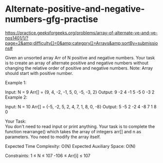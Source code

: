 # Alternate-positive-and-negative-numbers-gfg-practise
https://practice.geeksforgeeks.org/problems/array-of-alternate-ve-and-ve-nos1401/1/?page=2&amp;difficulty[]=0&amp;category[]=Arrays&amp;sortBy=submissions#

Given an unsorted array Arr of N positive and negative numbers. Your task is to create an array of alternate positive and negative numbers without changing the relative order of positive and negative numbers.
Note: Array should start with positive number.
 

Example 1:

Input: 
N = 9
Arr[] = {9, 4, -2, -1, 5, 0, -5, -3, 2}
Output:
9 -2 4 -1 5 -5 0 -3 2
Example 2:

Input: 
N = 10
Arr[] = {-5, -2, 5, 2, 4, 7, 1, 8, 0, -8}
Output:
5 -5 2 -2 4 -8 7 1 8 0 


Your Task:  
You don't need to read input or print anything. Your task is to complete the function rearrange() which takes the array of integers arr[] and n as parameters. You need to modify the array itself.

Expected Time Complexity: O(N)
Expected Auxiliary Space: O(N)
 

Constraints:
1 ≤ N ≤ 107
-106 ≤ Arr[i] ≤ 107
